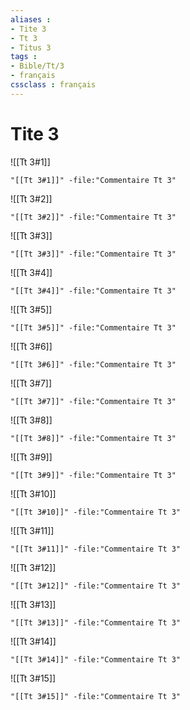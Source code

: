 ```yaml
---
aliases : 
- Tite 3
- Tt 3
- Titus 3
tags : 
- Bible/Tt/3
- français
cssclass : français
---
```


# Tite 3

![[Tt 3#1]]

```query
"[[Tt 3#1]]" -file:"Commentaire Tt 3"
```

![[Tt 3#2]]

```query
"[[Tt 3#2]]" -file:"Commentaire Tt 3"
```

![[Tt 3#3]]

```query
"[[Tt 3#3]]" -file:"Commentaire Tt 3"
```

![[Tt 3#4]]

```query
"[[Tt 3#4]]" -file:"Commentaire Tt 3"
```

![[Tt 3#5]]

```query
"[[Tt 3#5]]" -file:"Commentaire Tt 3"
```

![[Tt 3#6]]

```query
"[[Tt 3#6]]" -file:"Commentaire Tt 3"
```

![[Tt 3#7]]

```query
"[[Tt 3#7]]" -file:"Commentaire Tt 3"
```

![[Tt 3#8]]

```query
"[[Tt 3#8]]" -file:"Commentaire Tt 3"
```

![[Tt 3#9]]

```query
"[[Tt 3#9]]" -file:"Commentaire Tt 3"
```

![[Tt 3#10]]

```query
"[[Tt 3#10]]" -file:"Commentaire Tt 3"
```

![[Tt 3#11]]

```query
"[[Tt 3#11]]" -file:"Commentaire Tt 3"
```

![[Tt 3#12]]

```query
"[[Tt 3#12]]" -file:"Commentaire Tt 3"
```

![[Tt 3#13]]

```query
"[[Tt 3#13]]" -file:"Commentaire Tt 3"
```

![[Tt 3#14]]

```query
"[[Tt 3#14]]" -file:"Commentaire Tt 3"
```

![[Tt 3#15]]

```query
"[[Tt 3#15]]" -file:"Commentaire Tt 3"
```

